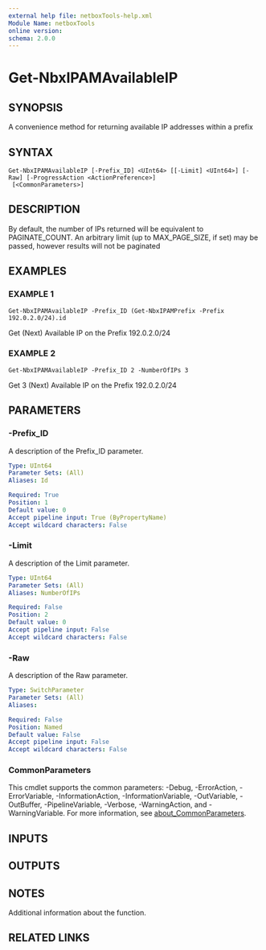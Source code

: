 ```yaml
---
external help file: netboxTools-help.xml
Module Name: netboxTools
online version:
schema: 2.0.0
---
```


# Get-NbxIPAMAvailableIP

## SYNOPSIS
A convenience method for returning available IP addresses within a prefix

## SYNTAX

```
Get-NbxIPAMAvailableIP [-Prefix_ID] <UInt64> [[-Limit] <UInt64>] [-Raw] [-ProgressAction <ActionPreference>]
 [<CommonParameters>]
```

## DESCRIPTION
By default, the number of IPs returned will be equivalent to PAGINATE_COUNT.
An arbitrary limit
(up to MAX_PAGE_SIZE, if set) may be passed, however results will not be paginated

## EXAMPLES

### EXAMPLE 1
```
Get-NbxIPAMAvailableIP -Prefix_ID (Get-NbxIPAMPrefix -Prefix 192.0.2.0/24).id
```

Get (Next) Available IP on the Prefix 192.0.2.0/24

### EXAMPLE 2
```
Get-NbxIPAMAvailableIP -Prefix_ID 2 -NumberOfIPs 3
```

Get 3 (Next) Available IP on the Prefix 192.0.2.0/24

## PARAMETERS

### -Prefix_ID
A description of the Prefix_ID parameter.

```yaml
Type: UInt64
Parameter Sets: (All)
Aliases: Id

Required: True
Position: 1
Default value: 0
Accept pipeline input: True (ByPropertyName)
Accept wildcard characters: False
```

### -Limit
A description of the Limit parameter.

```yaml
Type: UInt64
Parameter Sets: (All)
Aliases: NumberOfIPs

Required: False
Position: 2
Default value: 0
Accept pipeline input: False
Accept wildcard characters: False
```

### -Raw
A description of the Raw parameter.

```yaml
Type: SwitchParameter
Parameter Sets: (All)
Aliases:

Required: False
Position: Named
Default value: False
Accept pipeline input: False
Accept wildcard characters: False
```



### CommonParameters
This cmdlet supports the common parameters: -Debug, -ErrorAction, -ErrorVariable, -InformationAction, -InformationVariable, -OutVariable, -OutBuffer, -PipelineVariable, -Verbose, -WarningAction, and -WarningVariable. For more information, see [about_CommonParameters](http://go.microsoft.com/fwlink/?LinkID=113216).

## INPUTS

## OUTPUTS

## NOTES
Additional information about the function.

## RELATED LINKS
